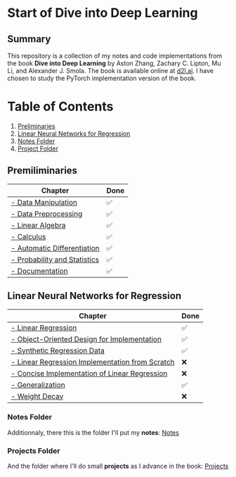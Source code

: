 # Start of Dive into Deep Learning

## Summary
This repository is a collection of my notes and code implementations from the book **Dive into Deep Learning** by Aston Zhang, Zachary C. Lipton, Mu Li, and Alexander J. Smola. The book is available online at [d2l.ai](https://d2l.ai/).
I have chosen to study the PyTorch implementation version of the book.

# Table of Contents
1. [Preliminaries](#Premiliminaries)
2. [Linear Neural Networks for Regression](#Linear-Neural-Networks-for-Regression)
3. [Notes Folder](#Notes-Folder)
4. [Project Folder](#Projects-Folder)

## Premiliminaries

| Chapter | Done |
| ----------- | ----------- |
| [- Data Manipulation](https://d2l.ai/chapter_preliminaries/ndarray.html) | ✅ |
| [- Data Preprocessing](https://d2l.ai/chapter_preliminaries/pandas.html) |✅ |
| [- Linear Algebra](https://d2l.ai/chapter_preliminaries/linear-algebra.html) | ✅ |
| [- Calculus](https://d2l.ai/chapter_preliminaries/calculus.html) | ✅ |
| [- Automatic Differentiation](https://d2l.ai/chapter_preliminaries/autograd.html) | ✅ |
| [- Probability and Statistics](https://d2l.ai/chapter_preliminaries/probability.html) | ✅ |
| [- Documentation](https://d2l.ai/chapter_preliminaries/lookup-api.html) | ✅ |


## Linear Neural Networks for Regression

| Chapter | Done |
| ----------- | ----------- |
| [- Linear Regression](https://d2l.ai/chapter_linear-regression/linear-regression.html) | ✅ |
| [- Object-Oriented Design for Implementation](https://d2l.ai/chapter_linear-regression/oo-design.html) |✅ |
| [- Synthetic Regression Data](https://d2l.ai/chapter_linear-regression/synthetic-regression-data.html) | ✅ |
| [- Linear Regression Implementation from Scratch](https://d2l.ai/chapter_linear-regression/linear-regression-scratch.html) | ❌ |
| [- Concise Implementation of Linear Regression](https://d2l.ai/chapter_linear-regression/linear-regression-concise.html) | ❌ |
| [- Generalization](https://d2l.ai/chapter_linear-regression/generalization.html) | ✅ |
| [- Weight Decay](https://d2l.ai/chapter_linear-regression/weight-decay.html) | ❌ |



### Notes Folder
Additionnaly, there this is the folder I'll put my **notes**:
[Notes](https://github.com/Vincent-devSG/DIDL/tree/main/notes)

### Projects Folder
And the folder where I'll do small **projects** as I advance in the book:
[Projects](https://github.com/Vincent-devSG/DIDL/tree/main/projects)
